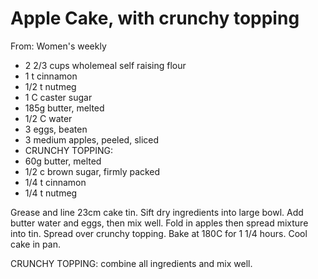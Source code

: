 # Apple Cake, with crunchy topping
From: Women's weekly

* 2 2/3 cups wholemeal self raising flour
* 1 t cinnamon
* 1/2 t nutmeg
* 1 C caster sugar
* 185g butter, melted
* 1/2 C water
* 3 eggs, beaten
* 3 medium apples, peeled, sliced
* CRUNCHY TOPPING:
* 60g butter, melted
* 1/2 c brown sugar, firmly packed
* 1/4 t cinnamon
* 1/4 t nutmeg

Grease and line 23cm cake tin.  Sift dry ingredients into large bowl.   Add butter water and eggs, then mix well.  Fold in apples then spread mixture into tin.  Spread over crunchy topping.  Bake at 180C for 1 1/4 hours.  Cool cake in pan.

CRUNCHY TOPPING: combine all ingredients and mix well.

